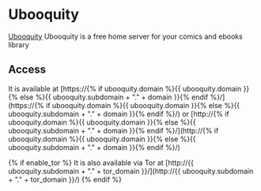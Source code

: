 # Ubooquity

[Ubooquity](https://vaemendis.net/ubooquity/) Ubooquity is a free home server for your comics and ebooks library

## Access

It is available at [https://{% if ubooquity.domain %}{{ ubooquity.domain }}{% else %}{{ ubooquity.subdomain + "." + domain }}{% endif %}/](https://{% if ubooquity.domain %}{{ ubooquity.domain }}{% else %}{{ ubooquity.subdomain + "." + domain }}{% endif %}/) or [http://{% if ubooquity.domain %}{{ ubooquity.domain }}{% else %}{{ ubooquity.subdomain + "." + domain }}{% endif %}/](http://{% if ubooquity.domain %}{{ ubooquity.domain }}{% else %}{{ ubooquity.subdomain + "." + domain }}{% endif %}/)

{% if enable_tor %}
It is also available via Tor at [http://{{ ubooquity.subdomain + "." + tor_domain }}/](http://{{ ubooquity.subdomain + "." + tor_domain }}/)
{% endif %}
